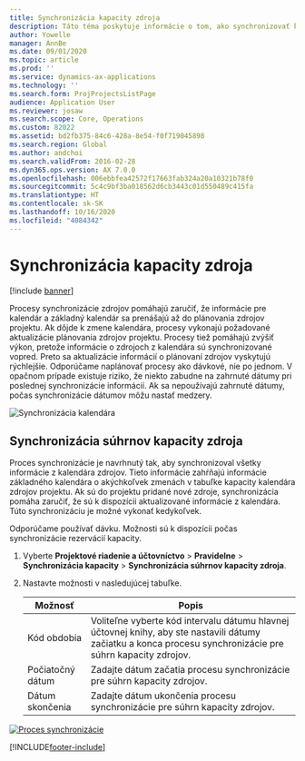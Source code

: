 ```yaml
---
title: Synchronizácia kapacity zdroja
description: Táto téma poskytuje informácie o tom, ako synchronizovať kapacitu zdroja v rámci kalendárov a projektov.
author: Yowelle
manager: AnnBe
ms.date: 09/01/2020
ms.topic: article
ms.prod: ''
ms.service: dynamics-ax-applications
ms.technology: ''
ms.search.form: ProjProjectsListPage
audience: Application User
ms.reviewer: josaw
ms.search.scope: Core, Operations
ms.custom: 82022
ms.assetid: bd2fb375-84c6-428a-8e54-f0f719045898
ms.search.region: Global
ms.author: andchoi
ms.search.validFrom: 2016-02-28
ms.dyn365.ops.version: AX 7.0.0
ms.openlocfilehash: 006ebbfea42572f17663fab324a20a10321b78f0
ms.sourcegitcommit: 5c4c9bf3ba018562d6cb3443c01d550489c415fa
ms.translationtype: HT
ms.contentlocale: sk-SK
ms.lasthandoff: 10/16/2020
ms.locfileid: "4084342"
---
```

# <a name="synchronize-resource-capacity"></a>Synchronizácia kapacity zdroja

[!include [banner](../includes/banner.md)]

Procesy synchronizácie zdrojov pomáhajú zaručiť, že informácie pre kalendár a základný kalendár sa prenášajú až do plánovania zdrojov projektu. Ak dôjde k zmene kalendára, procesy vykonajú požadované aktualizácie plánovania zdrojov projektu. Procesy tiež pomáhajú zvýšiť výkon, pretože informácie o zdrojoch z kalendára sú synchronizované vopred. Preto sa aktualizácie informácií o plánovaní zdrojov vyskytujú rýchlejšie. Odporúčame naplánovať procesy ako dávkové, nie po jednom. V opačnom prípade existuje riziko, že niekto zabudne na zahrnuté dátumy pri poslednej synchronizácie informácií. Ak sa nepoužívajú zahrnuté dátumy, počas synchronizácie dátumov môžu nastať medzery.

![Synchronizácia kalendára](./media/projectresourcing04-1024x471.jpg)

## <a name="synchronize-resource-capacity-roll-ups"></a>Synchronizácia súhrnov kapacity zdroja

Proces synchronizácie je navrhnutý tak, aby synchronizoval všetky informácie z kalendára zdrojov. Tieto informácie zahŕňajú informácie základného kalendára o akýchkoľvek zmenách v tabuľke kapacity kalendára zdrojov projektu. Ak sú do projektu pridané nové zdroje, synchronizácia pomáha zaručiť, že sú k dispozícii aktualizované informácie z kalendára. Túto synchronizáciu je možné vykonať kedykoľvek.

Odporúčame používať dávku. Možnosti sú k dispozícii počas synchronizácie rezervácií kapacity.

1. Vyberte **Projektové riadenie a účtovníctvo** &gt; **Pravidelne** &gt; **Synchronizácia kapacity** &gt; **Synchronizácia súhrnov kapacity zdroja**.
2. Nastavte možnosti v nasledujúcej tabuľke.

    | Možnosť      | Popis |
    |-------------|-------------|
    | Kód obdobia | Voliteľne vyberte kód intervalu dátumu hlavnej účtovnej knihy, aby ste nastavili dátumy začiatku a konca procesu synchronizácie pre súhrn kapacity zdrojov. |
    | Počiatočný dátum  | Zadajte dátum začatia procesu synchronizácie pre súhrn kapacity zdrojov. |
    | Dátum skončenia    | Zadajte dátum ukončenia procesu synchronizácie pre súhrn kapacity zdrojov. |

[![Proces synchronizácie](./media/projectresourcing09.jpg)](./media/projectresourcing09.jpg)


[!INCLUDE[footer-include](../includes/footer-banner.md)]